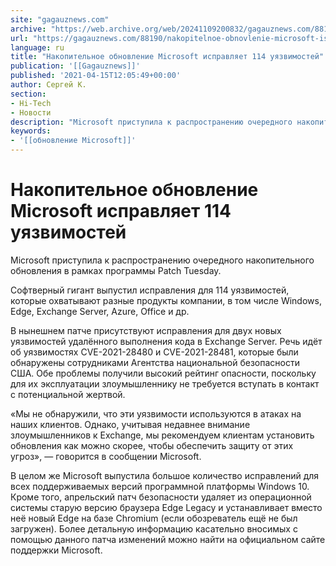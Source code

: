 ```yaml
---
site: "gagauznews.com"
archive: "https://web.archive.org/web/20241109200832/gagauznews.com/88190/nakopitelnoe-obnovlenie-microsoft-ispravlyaet-114-uyazvimostej.html"
url: "https://gagauznews.com/88190/nakopitelnoe-obnovlenie-microsoft-ispravlyaet-114-uyazvimostej.html"
language: ru
title: "Накопительное обновление Microsoft исправляет 114 уязвимостей"
publication: '[[Gagauznews]]'
published: '2021-04-15T12:05:49+00:00'
author: Сергей К.
section:
- Hi-Tech
- Новости
description: "Microsoft приступила к распространению очередного накопительного обновления в рамках программы Patch Tuesday. Софтверный гигант выпустил исправления для 114 уязвимостей, которые охватывают разные продукты компании, в том числе Windows, Edge, Exchange Server, Azure, Office и др. В нынешнем патче присутствуют исправления для двух новых уязвимостей удалённого выполнения кода в Exchange Server. Речь идёт об уязвимостях CVE-2021-28480 и CVE-2021-28481, которые были обнаружены сотрудниками Агентства национальной безопасности США. Обе проблемы получили высокий рейтинг опасности, поскольку для их эксплуатации злоумышленнику не требуется вступать в контакт с потенциальной жертвой. «Мы не обнаружили, что эти уязвимости используются в атаках на наших клиентов. Однако, учитывая недавнее внимание […]"
keywords:
- '[[обновление Microsoft]]'
---
```


# Накопительное обновление Microsoft исправляет 114 уязвимостей

Microsoft приступила к распространению очередного накопительного обновления в рамках программы Patch Tuesday.

Софтверный гигант выпустил исправления для 114 уязвимостей, которые охватывают разные продукты компании, в том числе Windows, Edge, Exchange Server, Azure, Office и др.

В нынешнем патче присутствуют исправления для двух новых уязвимостей удалённого выполнения кода в Exchange Server. Речь идёт об уязвимостях CVE-2021-28480 и CVE-2021-28481, которые были обнаружены сотрудниками Агентства национальной безопасности США. Обе проблемы получили высокий рейтинг опасности, поскольку для их эксплуатации злоумышленнику не требуется вступать в контакт с потенциальной жертвой.

«Мы не обнаружили, что эти уязвимости используются в атаках на наших клиентов. Однако, учитывая недавнее внимание злоумышленников к Exchange, мы рекомендуем клиентам установить обновления как можно скорее, чтобы обеспечить защиту от этих угроз», — говорится в сообщении Microsoft.

В целом же Microsoft выпустила большое количество исправлений для всех поддерживаемых версий программной платформы Windows 10. Кроме того, апрельский патч безопасности удаляет из операционной системы старую версию браузера Edge Legacy и устанавливает вместо неё новый Edge на базе Chromium (если обозреватель ещё не был загружен). Более детальную информацию касательно вносимых с помощью данного патча изменений можно найти на официальном сайте поддержки Microsoft.